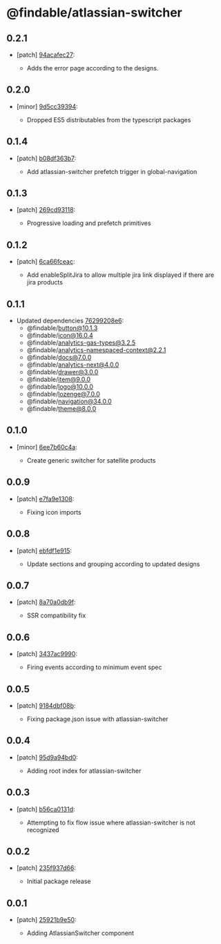 # @findable/atlassian-switcher

## 0.2.1
- [patch] [94acafec27](https://github.com/fnamazing/uiKit/commits/94acafec27):

  - Adds the error page according to the designs.

## 0.2.0
- [minor] [9d5cc39394](https://github.com/fnamazing/uiKit/commits/9d5cc39394):

  - Dropped ES5 distributables from the typescript packages

## 0.1.4
- [patch] [b08df363b7](https://github.com/fnamazing/uiKit/commits/b08df363b7):

  - Add atlassian-switcher prefetch trigger in global-navigation

## 0.1.3
- [patch] [269cd93118](https://github.com/fnamazing/uiKit/commits/269cd93118):

  - Progressive loading and prefetch primitives

## 0.1.2
- [patch] [6ca66fceac](https://github.com/fnamazing/uiKit/commits/6ca66fceac):

  - Add enableSplitJira to allow multiple jira link displayed if there are jira products

## 0.1.1
- Updated dependencies [76299208e6](https://github.com/fnamazing/uiKit/commits/76299208e6):
  - @findable/button@10.1.3
  - @findable/icon@16.0.4
  - @findable/analytics-gas-types@3.2.5
  - @findable/analytics-namespaced-context@2.2.1
  - @findable/docs@7.0.0
  - @findable/analytics-next@4.0.0
  - @findable/drawer@3.0.0
  - @findable/item@9.0.0
  - @findable/logo@10.0.0
  - @findable/lozenge@7.0.0
  - @findable/navigation@34.0.0
  - @findable/theme@8.0.0

## 0.1.0
- [minor] [6ee7b60c4a](https://github.com/fnamazing/uiKit/commits/6ee7b60c4a):

  - Create generic switcher for satellite products

## 0.0.9
- [patch] [e7fa9e1308](https://github.com/fnamazing/uiKit/commits/e7fa9e1308):

  - Fixing icon imports

## 0.0.8
- [patch] [ebfdf1e915](https://github.com/fnamazing/uiKit/commits/ebfdf1e915):

  - Update sections and grouping according to updated designs

## 0.0.7
- [patch] [8a70a0db9f](https://github.com/fnamazing/uiKit/commits/8a70a0db9f):

  - SSR compatibility fix

## 0.0.6
- [patch] [3437ac9990](https://github.com/fnamazing/uiKit/commits/3437ac9990):

  - Firing events according to minimum event spec

## 0.0.5
- [patch] [9184dbf08b](https://github.com/fnamazing/uiKit/commits/9184dbf08b):

  - Fixing package.json issue with atlassian-switcher

## 0.0.4
- [patch] [95d9a94bd0](https://github.com/fnamazing/uiKit/commits/95d9a94bd0):

  - Adding root index for atlassian-switcher

## 0.0.3
- [patch] [b56ca0131d](https://github.com/fnamazing/uiKit/commits/b56ca0131d):

  - Attempting to fix flow issue where atlassian-switcher is not recognized

## 0.0.2
- [patch] [235f937d66](https://github.com/fnamazing/uiKit/commits/235f937d66):

  - Initial package release

## 0.0.1
- [patch] [25921b9e50](https://github.com/fnamazing/uiKit/commits/25921b9e50):

  - Adding AtlassianSwitcher component
